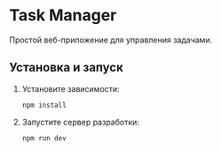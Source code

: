 # Task Manager

Простой веб-приложение для управления задачами.

## Установка и запуск

1. Установите зависимости:
   ```sh
   npm install

2. Запустите сервер разработки:
   ```sh
   npm run dev
